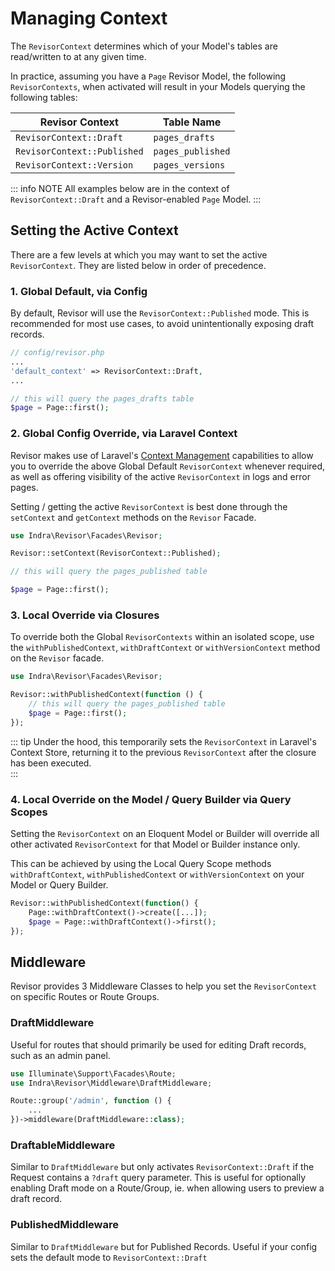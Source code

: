# Managing Context

The `RevisorContext` determines which of your Model's tables are read/written to at any given time.

In practice, assuming you have a `Page` Revisor Model, the following `RevisorContexts`, when activated will result in
your Models querying the following tables:

| Revisor Context             | Table Name        |
|-----------------------------|-------------------|
| `RevisorContext::Draft`     | `pages_drafts`    |
| `RevisorContext::Published` | `pages_published` |
| `RevisorContext::Version`   | `pages_versions`  |

::: info NOTE
All examples below are in the context of `RevisorContext::Draft` and a Revisor-enabled `Page` Model.
:::

## Setting the Active Context

There are a few levels at which you may want to set the active `RevisorContext`. They are listed below in order of
precedence.

### 1. Global Default, via Config

By default, Revisor will use the `RevisorContext::Published` mode. This is recommended for most use cases, to avoid
unintentionally exposing draft records.

```php
// config/revisor.php
...
'default_context' => RevisorContext::Draft,
...
```

```php
// this will query the pages_drafts table
$page = Page::first(); 
```

### 2. Global Config Override, via Laravel Context

Revisor makes use of Laravel's [Context Management](https://laravel.com/docs/context) capabilities to allow you to
override the above Global Default `RevisorContext` whenever required, as well as offering visibility of the active
`RevisorContext` in logs and error pages.

Setting / getting the active `RevisorContext` is best done through the `setContext` and
`getContext` methods on the `Revisor` Facade.

```php
use Indra\Revisor\Facades\Revisor;

Revisor::setContext(RevisorContext::Published);

// this will query the pages_published table

$page = Page::first();
```

### 3. Local Override via Closures

To override both the Global `RevisorContexts` within an isolated scope, use the `withPublishedContext`, `withDraftContext`
or
`withVersionContext` method on the `Revisor` facade.

```php
use Indra\Revisor\Facades\Revisor;

Revisor::withPublishedContext(function () {
    // this will query the pages_published table
    $page = Page::first(); 
});
```

::: tip
Under the hood, this temporarily sets the `RevisorContext` in Laravel's Context Store, returning it to the previous
`RevisorContext` after the closure has been executed.   
:::

### 4. Local Override on the Model / Query Builder via Query Scopes

Setting the `RevisorContext` on an Eloquent Model or Builder will override all other activated `RevisorContext` for that Model or
Builder instance only. 

This can be achieved by using the Local Query Scope methods `withDraftContext`,
`withPublishedContext` or `withVersionContext` on your Model or Query Builder.

```php
Revisor::withPublishedContext(function() {
    Page::withDraftContext()->create([...]);
    $page = Page::withDraftContext()->first(); 
});
```

## Middleware

Revisor provides 3 Middleware Classes to help you set the `RevisorContext` on specific Routes or Route Groups.

### DraftMiddleware

Useful for routes that should primarily be used for editing Draft records, such as an admin panel.

```php
use Illuminate\Support\Facades\Route;
use Indra\Revisor\Middleware\DraftMiddleware;

Route::group('/admin', function () {
    ...
})->middleware(DraftMiddleware::class);
```

### DraftableMiddleware

Similar to `DraftMiddleware` but only activates `RevisorContext::Draft` if the Request contains a `?draft` query
parameter. This is useful for optionally enabling Draft mode on a Route/Group, ie. when allowing users to preview a draft
record.

### PublishedMiddleware

Similar to `DraftMiddleware` but for Published Records. Useful if your config sets the default mode to
`RevisorContext::Draft`  




